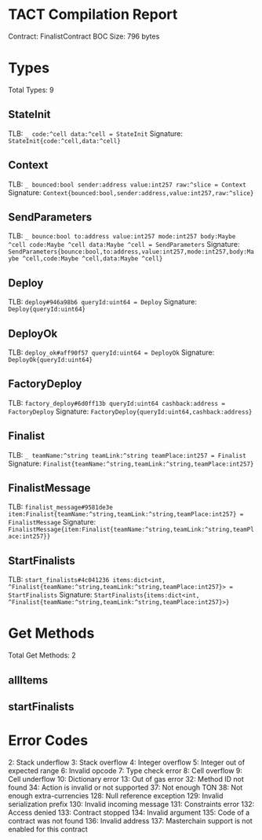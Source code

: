 # TACT Compilation Report
Contract: FinalistContract
BOC Size: 796 bytes

# Types
Total Types: 9

## StateInit
TLB: `_ code:^cell data:^cell = StateInit`
Signature: `StateInit{code:^cell,data:^cell}`

## Context
TLB: `_ bounced:bool sender:address value:int257 raw:^slice = Context`
Signature: `Context{bounced:bool,sender:address,value:int257,raw:^slice}`

## SendParameters
TLB: `_ bounce:bool to:address value:int257 mode:int257 body:Maybe ^cell code:Maybe ^cell data:Maybe ^cell = SendParameters`
Signature: `SendParameters{bounce:bool,to:address,value:int257,mode:int257,body:Maybe ^cell,code:Maybe ^cell,data:Maybe ^cell}`

## Deploy
TLB: `deploy#946a98b6 queryId:uint64 = Deploy`
Signature: `Deploy{queryId:uint64}`

## DeployOk
TLB: `deploy_ok#aff90f57 queryId:uint64 = DeployOk`
Signature: `DeployOk{queryId:uint64}`

## FactoryDeploy
TLB: `factory_deploy#6d0ff13b queryId:uint64 cashback:address = FactoryDeploy`
Signature: `FactoryDeploy{queryId:uint64,cashback:address}`

## Finalist
TLB: `_ teamName:^string teamLink:^string teamPlace:int257 = Finalist`
Signature: `Finalist{teamName:^string,teamLink:^string,teamPlace:int257}`

## FinalistMessage
TLB: `finalist_message#9581de3e item:Finalist{teamName:^string,teamLink:^string,teamPlace:int257} = FinalistMessage`
Signature: `FinalistMessage{item:Finalist{teamName:^string,teamLink:^string,teamPlace:int257}}`

## StartFinalists
TLB: `start_finalists#4c041236 items:dict<int, ^Finalist{teamName:^string,teamLink:^string,teamPlace:int257}> = StartFinalists`
Signature: `StartFinalists{items:dict<int, ^Finalist{teamName:^string,teamLink:^string,teamPlace:int257}>}`

# Get Methods
Total Get Methods: 2

## allItems

## startFinalists

# Error Codes
2: Stack underflow
3: Stack overflow
4: Integer overflow
5: Integer out of expected range
6: Invalid opcode
7: Type check error
8: Cell overflow
9: Cell underflow
10: Dictionary error
13: Out of gas error
32: Method ID not found
34: Action is invalid or not supported
37: Not enough TON
38: Not enough extra-currencies
128: Null reference exception
129: Invalid serialization prefix
130: Invalid incoming message
131: Constraints error
132: Access denied
133: Contract stopped
134: Invalid argument
135: Code of a contract was not found
136: Invalid address
137: Masterchain support is not enabled for this contract